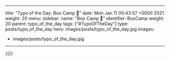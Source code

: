 
---
title: "Typo of the Day: Boo Camp 👻"
date: Mon Jan 11 00:43:57 +0000 2021
weight: 20
menu:
  sidebar:
    name: "Boo Camp 👻"
    identifier: BooCamp
    weight: 20
    parent: typo_of_the_day
tags: ["#TypoOfTheDay"]
type: posts/typo_of_the_day
hero: images/posts/typo_of_the_day.jpg
images:
- images/posts/typo_of_the_day.jpg
---


{{<tweet user="mariatta" id="1348430410049482752">}}


